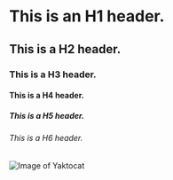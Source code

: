 # This is an H1 header.
## This is a H2 header.
### This is a H3 header.
#### This is a H4 header.
##### This is a H5 header.
###### This is a H6 header.
![Image of Yaktocat](https://octodex.github.com/images/yaktocat.png)
